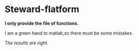 # Steward-flatform

**I only provide the file of functions.**

I am a green hand to matlab,so there must be some mistakes.

*The results are right.*

